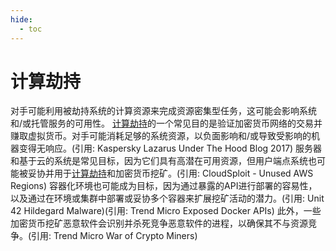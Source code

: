 ```yaml
---
hide:
  - toc
---
```


# 计算劫持

对手可能利用被劫持系统的计算资源来完成资源密集型任务，这可能会影响系统和/或托管服务的可用性。  [计算劫持](https://attack.mitre.org/techniques/T1496/001)的一个常见目的是验证加密货币网络的交易并赚取虚拟货币。对手可能消耗足够的系统资源，以负面影响和/或导致受影响的机器变得无响应。(引用: Kaspersky Lazarus Under The Hood Blog 2017) 服务器和基于云的系统是常见目标，因为它们具有高潜在可用资源，但用户端点系统也可能被妥协并用于[计算劫持](https://attack.mitre.org/techniques/T1496/001)和加密货币挖矿。(引用: CloudSploit - Unused AWS Regions) 容器化环境也可能成为目标，因为通过暴露的API进行部署的容易性，以及通过在环境或集群中部署或妥协多个容器来扩展挖矿活动的潜力。(引用: Unit 42 Hildegard Malware)(引用: Trend Micro Exposed Docker APIs)  此外，一些加密货币挖矿恶意软件会识别并杀死竞争恶意软件的进程，以确保其不与资源竞争。(引用: Trend Micro War of Crypto Miners)
